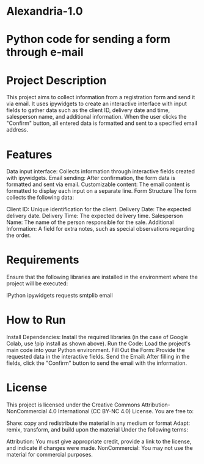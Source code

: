 # Alexandria-1.0
# Python code for sending a form through e-mail

# Project Description
This project aims to collect information from a registration form and send it via email. It uses ipywidgets to create an interactive interface with input fields to gather data such as the client ID, delivery date and time, salesperson name, and additional information. When the user clicks the "Confirm" button, all entered data is formatted and sent to a specified email address.

# Features
Data input interface: Collects information through interactive fields created with ipywidgets.
Email sending: After confirmation, the form data is formatted and sent via email.
Customizable content: The email content is formatted to display each input on a separate line.
Form Structure
The form collects the following data:

Client ID: Unique identification for the client.
Delivery Date: The expected delivery date.
Delivery Time: The expected delivery time.
Salesperson Name: The name of the person responsible for the sale.
Additional Information: A field for extra notes, such as special observations regarding the order.
# Requirements
Ensure that the following libraries are installed in the environment where the project will be executed:

IPython
ipywidgets
requests
smtplib
email

# How to Run
Install Dependencies: Install the required libraries (in the case of Google Colab, use !pip install as shown above).
Run the Code: Load the project's main code into your Python environment.
Fill Out the Form: Provide the requested data in the interactive fields.
Send the Email: After filling in the fields, click the "Confirm" button to send the email with the information.

# License
This project is licensed under the Creative Commons Attribution-NonCommercial 4.0 International (CC BY-NC 4.0) License.
You are free to:

Share: copy and redistribute the material in any medium or format
Adapt: remix, transform, and build upon the material
Under the following terms:

Attribution: You must give appropriate credit, provide a link to the license, and indicate if changes were made.
NonCommercial: You may not use the material for commercial purposes.
